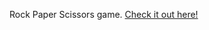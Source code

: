 Rock Paper Scissors game. <a href="https://astroflexx.github.io/Rock-Paper-Scissors-Game/"> Check it out here! </a>